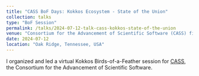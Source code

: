 ```yaml
---
title: "CASS BoF Days: Kokkos Ecosystem - State of the Union"
collection: talks
type: "BoF Session"
permalink: /talks/2024-07-12-talk-cass-kokkos-state-of-the-union
venue: "Consortium for the Advancement of Scientific Software (CASS) first virtual Birds-of-a-Feather (BoF) days"
date: 2024-07-12
location: "Oak Ridge, Tennessee, USA"
---
```


I organized and led a virtual Kokkos Birds-of-a-Feather session for
[CASS](https://cass.community), the Consortium for the Advancement of
Scientific Software.

